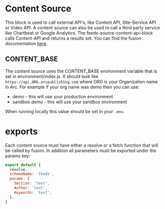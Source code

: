 # Content Source

This block is used to call external API's, like Content API, Site-Service API or Video API. A content source can also be used to call a third party service like Chartbeat or Google Analytics. The feeds-source-content-api-block calls Content-API and returns a results set. You can find the fusion documentation [here](https://redirector.arcpublishing.com/alc/arc-products/pagebuilder/fusion/documentation/recipes/defining-content-source.md?version=2.6).

## CONTENT_BASE

The content source uses the CONTENT_BASE environment variable that is set in environment/index.js. It should look like `https://api.ORG.arcpublishing.com` where ORG is your Organization name in Arc. For example if your org name was demo then you can use:

- demo - this will use your production environment
- sandbox.demo - this will use your sandbox environment

When running locally this value should be set in your `.env`.

# exports

Each content source must have either a resolve or a fetch function that will be called by fusion. In addition all parameters must be exported under the params key:

```javascript
export default {
  resolve,
  schemaName: 'feeds',
  params: {
    Section: 'text',
    Author: 'text',
    Keywords: 'text',
  },
}
```

